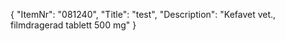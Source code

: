 {
  "ItemNr": "081240",
  "Title": "test",
  "Description": "Kefavet vet., filmdragerad tablett 500 mg"
}